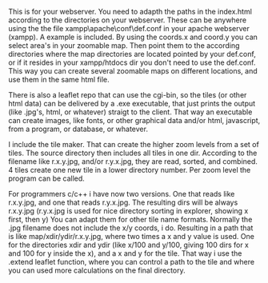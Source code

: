 This is for your webserver.
You need to adapth the paths in the index.html according to the directories on your webserver.
These can be anywhere using the the file xampp\apache\conf\def.conf in your apache webserver (xampp).
A example is included.
By using the coords.x and coord.y you can select area's in your zoomable map. 
Then point them to the according directories where the map directories are located pointed by your def.conf,
or if it resides in your xampp/htdocs dir you don't need to use the def.conf.
This way you can create several zoomable maps on different locations, and use them in the same html file.

There is also a leaflet repo that can use the cgi-bin, so the tiles (or other html data) can be delivered by a .exe executable,
that just prints the output (like .jpg's, html, or whatever) straigt to the client. 
That way an executable can create images, like fonts, or other graphical data and/or html, javascript, from a program,
or database, or whatever.

I include the tile maker. That can create the higher zoom levels from a set of tiles.
The source directory then includes all tiles in one dir. According to the filename like r.x.y.jpg, and/or r.y.x.jpg, they are read, sorted,
and combined. 4 tiles create one new tile in a lower directory number. Per zoom level the program can be called.

For programmers c/c++ i have now two versions. One that reads like r.x.y.jpg, and one that reads r.y.x.jpg.
The resulting dirs will be always r.x.y.jpg (r.y.x.jpg is used for nice directory sorting in explorer, showing x first, then y)
You can adapt them for other tile name formats. Normally the .jpg filename does not include the x/y coords, i do.
Resulting in a path that is like map/xdir/ydir/r.x.y.jpg, where two times a x and y value is used.
One for the directories xdir and ydir (like x/100 and y/100, giving 100 dirs for x and 100 for y inside the x), and a x and y for the tile.
That way i use the .extend leaflet function, where you can control a path to the tile and where you can used more calculations on the final directory.


